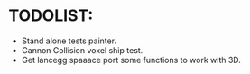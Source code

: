 
# TODOLIST:
 * Stand alone tests painter.
 * Cannon Collision voxel ship test.
 * Get lancegg spaaace port some functions to work with 3D.